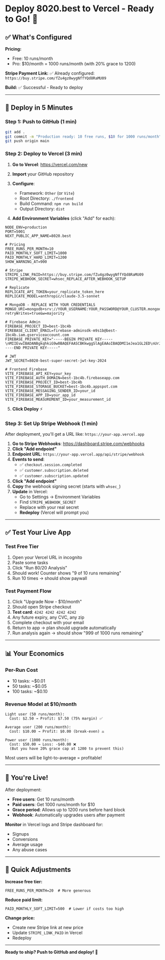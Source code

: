 # Deploy 8020.best to Vercel - Ready to Go! 🚀

## ✅ What's Configured

**Pricing:**
- Free: 10 runs/month
- Pro: $10/month = 1000 runs/month (with 20% grace to 1200)

**Stripe Payment Link:**
✅ Already configured: `https://buy.stripe.com/fZu4gz0wygNffYQd8RaMU09`

**Build:**
✅ Successful - Ready to deploy

---

## 🚀 Deploy in 5 Minutes

### Step 1: Push to GitHub (1 min)

```bash
git add .
git commit -m "Production ready: 10 free runs, $10 for 1000 runs/month"
git push origin main
```

### Step 2: Deploy to Vercel (3 min)

1. **Go to Vercel**: https://vercel.com/new
2. **Import** your GitHub repository
3. **Configure**:
   - Framework: `Other` (or `Vite`)
   - Root Directory: `./frontend`
   - Build Command: `npm run build`
   - Output Directory: `dist`

4. **Add Environment Variables** (click "Add" for each):

```
NODE_ENV=production
PORT=5001
NEXT_PUBLIC_APP_NAME=8020.best

# Pricing
FREE_RUNS_PER_MONTH=10
PAID_MONTHLY_SOFT_LIMIT=1000
PAID_MONTHLY_HARD_LIMIT=1200
SHOW_WARNING_AT=900

# Stripe
STRIPE_LINK_PAID=https://buy.stripe.com/fZu4gz0wygNffYQd8RaMU09
STRIPE_WEBHOOK_SECRET=whsec_REPLACE_AFTER_WEBHOOK_SETUP

# Replicate
REPLICATE_API_TOKEN=your_replicate_token_here
REPLICATE_MODEL=anthropic/claude-3.5-sonnet

# MongoDB - REPLACE WITH YOUR CREDENTIALS
MONGO_URI=mongodb+srv://YOUR_USERNAME:YOUR_PASSWORD@YOUR_CLUSTER.mongodb.net/8020best?retryWrites=true&w=majority

# Firebase Admin
FIREBASE_PROJECT_ID=best-1bc4b
FIREBASE_CLIENT_EMAIL=firebase-adminsdk-m9s1b@best-1bc4b.iam.gserviceaccount.com
FIREBASE_PRIVATE_KEY="-----BEGIN PRIVATE KEY-----\nMIIEvwIBADANBgkqhkiG9w0BAQEFAASCBKkwggSlAgEAAoIBAQDMI1eJea1GL2ED\nUrJFyRj3CZ74SvAM+9q7w0AflSBg00Q3sMyOcMi5YNW89fKmsGbOQqo6/nB7mUD1\nWpKfwdoHGGykFPihRxpSEe/A8MonYb2url3oNSPFqdUxXqBO8ngOkdGgUTHvi15w\nqKv4sfFrcf8x59+uOl8yyTQYSU5OFp182ydq1qy1ZvVedQ8TidIsLz+xDtDX6x6l\naILO8w7A+oD4ijrfq4D2HcfelUMuWGVexUMmawN9SUGlYaBk866t0mqr305HOvYu\nKlfxM/F65dEwS7wrxbLiXhUFE2xvmC/g89tsG9OVMJVP6k5gbkKtKM8UOWN61+K6\nprf+lIYVAgMBAAECggEALXJLzXcZiJfJLwp01lz2Eh9h9RCH3zgdwvHtv2o9hlja\nZdSWQbrhsQWaKAKQViRNCuvkBpS5OYcNo2HZ5TeswKojG6dwj8Uq2q0UFX31320e\n47n9fZIBCAMui5pvsYvBBytXAiw5ZAVAze97M7d30g4TvIpM7baglYeeMa72QCNa\ndU5mPnlfKV6R9AeHMUmXNFBAYBhcn69fJa/014OMnnJfceriX50JHV34tdoiezsD\nP2K/suUt7ygE1RxdNVw98hAcZJVWji/DYQ8U9K7E0PPAXglKUPqDnO5chPYKkeN2\nVOh+q2CsMupnt6EtFlNfBsjHC2wAZkK2mhX/Mp4xMQKBgQDp8S9CvD53ZMX2AtDL\n+Dk//7QI/y1pjZyo7fBZM1ih84e/sCrKHyPnLoRZIcRO7a66UXlJjzPBP53DUesM\nazVOZB4yfH8zBy61oBqapO8HI9xXIKh+sLQse74ByMU38KuAeup4+rH0udh2j97G\nhprRob9HUA7wK1lJFzaYthz2JQKBgQDfYsG7lTL6lHq9223iH+cE3Vhry8dPDLhh\nBSpc+6E7AvRvS0nXM/dXscwGZjHMLzIkHLKjqUOWeSJNQIgzpO+k6wDHFbJ9t7to\nccTw1IXYILapu5k3GRqBxir7pwuYfLIWJ4cfN8g/uf3tWVHWgmiGAUCOA3ZKpuS0\n+EQ/eBj1MQKBgQDDp4ZKPxvTSQHThXlRDbH714Sf/aLiY6CBHDbms23OTNnctJ6k\n2rRxVdM0pGwFQv3eL+PLZKv5VJZCU9HMWiGEBXHH8Z2EdN5Y4qU9bvHGO/S9HcAt\n7OVTSs6XuW1QIsWct7BALBMHRSNHzX2Y9dyntKpAHzHPJcIPwg1UXQMNzQKBgQCt\n3BAKbhnqOyu4npLMPqYv/BI4e7aYyL6sDDgnfFTFOAyEnmVPEAv+/ctcY6d4UndE\n8ez7Qd7vu0G+PG6FO2akxZ6qVDHCdQBwTrPH+LBfQT7Jpc+euXQO8uw7RozY1pxI\nb+VTn7fEGX8PfsgaGw881LaokPs9KN2yF9QOTeum0QKBgQC0t0UBWYDX44JWnANb\nG7yNSJ5IlM7jAsll0jNTKViZF2Z0aV+A0LLtqwZwUZ17PBOSz8Mf4rpfwFPbXyGx\nvvTJrW/ScI4FTTRjLaC+FWNhfQ02hxbK5VveZoIqJkM8DJV8LlGc7psK5WdzeUOA\ndGlRP2mQHPQQlsmJCqihF1x23w==\n-----END PRIVATE KEY-----"

# JWT
JWT_SECRET=8020-best-super-secret-jwt-key-2024

# Frontend Firebase
VITE_FIREBASE_API_KEY=your_key
VITE_FIREBASE_AUTH_DOMAIN=best-1bc4b.firebaseapp.com
VITE_FIREBASE_PROJECT_ID=best-1bc4b
VITE_FIREBASE_STORAGE_BUCKET=best-1bc4b.appspot.com
VITE_FIREBASE_MESSAGING_SENDER_ID=your_id
VITE_FIREBASE_APP_ID=your_app_id
VITE_FIREBASE_MEASUREMENT_ID=your_measurement_id
```

5. **Click Deploy** ⚡

### Step 3: Set Up Stripe Webhook (1 min)

After deployment, you'll get a URL like: `https://your-app.vercel.app`

1. **Go to Stripe Webhooks**: https://dashboard.stripe.com/webhooks
2. **Click "Add endpoint"**
3. **Endpoint URL**: `https://your-app.vercel.app/api/stripe/webhook`
4. **Events to send**:
   - ✅ `checkout.session.completed`
   - ✅ `customer.subscription.deleted`
   - ✅ `customer.subscription.updated`
5. **Click "Add endpoint"**
6. **Copy** the webhook signing secret (starts with `whsec_`)
7. **Update** in Vercel:
   - Go to Settings → Environment Variables
   - Find `STRIPE_WEBHOOK_SECRET`
   - Replace with your real secret
   - **Redeploy** (Vercel will prompt you)

---

## ✅ Test Your Live App

### Test Free Tier
1. Open your Vercel URL in incognito
2. Paste some tasks
3. Click "Run 80/20 Analysis"
4. Should work! Counter shows "9 of 10 runs remaining"
5. Run 10 times → should show paywall

### Test Payment Flow
1. Click "Upgrade Now - $10/month"
2. Should open Stripe checkout
3. **Test card**: `4242 4242 4242 4242`
4. Any future expiry, any CVC, any zip
5. Complete checkout with your email
6. Return to app → plan should upgrade automatically
7. Run analysis again → should show "999 of 1000 runs remaining"

---

## 📊 Your Economics

### Per-Run Cost
- 10 tasks: ~$0.01
- 50 tasks: ~$0.05
- 100 tasks: ~$0.10

### Revenue Model at $10/month
```
Light user (50 runs/month):
  Cost: $2.50 → Profit: $7.50 (75% margin) ✅

Average user (200 runs/month):
  Cost: $10.00 → Profit: $0.00 (break-even) ⚖️

Power user (1000 runs/month):
  Cost: $50.00 → Loss: -$40.00 ❌
  (But you have 20% grace cap at 1200 to prevent this)
```

Most users will be light-to-average = profitable!

---

## 🎉 You're Live!

After deployment:
- **Free users**: Get 10 runs/month
- **Paid users**: Get 1000 runs/month for $10
- **Grace period**: Allows up to 1200 runs before hard block
- **Webhook**: Automatically upgrades users after payment

**Monitor** in Vercel logs and Stripe dashboard for:
- Signups
- Conversions
- Average usage
- Any abuse cases

---

## 🔧 Quick Adjustments

**Increase free tier:**
```env
FREE_RUNS_PER_MONTH=20  # More generous
```

**Reduce paid limit:**
```env
PAID_MONTHLY_SOFT_LIMIT=500  # Lower if costs too high
```

**Change price:**
- Create new Stripe link at new price
- Update `STRIPE_LINK_PAID` in Vercel
- Redeploy

---

**Ready to ship? Push to GitHub and deploy!** 🚀